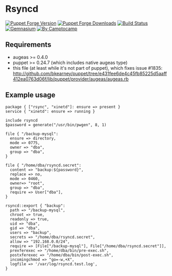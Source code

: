 Rsyncd
======

[![Puppet Forge Version](http://img.shields.io/puppetforge/v/camptocamp/rsyncd.svg)](https://forge.puppetlabs.com/camptocamp/rsyncd)
[![Puppet Forge Downloads](http://img.shields.io/puppetforge/dt/camptocamp/rsyncd.svg)](https://forge.puppetlabs.com/camptocamp/rsyncd)
[![Build Status](https://img.shields.io/travis/camptocamp/puppet-rsyncd/master.svg)](https://travis-ci.org/camptocamp/puppet-rsyncd)
[![Gemnasium](https://img.shields.io/gemnasium/camptocamp/puppet-rsyncd.svg)](https://gemnasium.com/camptocamp/puppet-rsyncd)
[![By Camptocamp](https://img.shields.io/badge/by-camptocamp-fb7047.svg)](http://www.camptocamp.com)

Requirements
------------

 - augeas >= 0.4.0
 - puppet >= 0.24.7 (which includes native augeas type)
 - this file (at least while it's not part of puppet), which fixes issue #1835:
   http://github.com/bkearney/puppet/tree/e431fee6de4c45fb85225d5aaff412ea0763d06f/lib/puppet/provider/augeas/augeas.rb

Example usage
-------------

```puppet
package { ["rsync", "xinetd"]: ensure => present }
service { "xinetd": ensure => running }

include rsyncd
$password = generate("/usr/bin/pwgen", 8, 1)

file { "/backup-mysql":
  ensure => directory,
  mode => 0775,
  owner => "dba",
  group => "dba",
}

file { "/home/dba/rsyncd.secret":
  content => "backup:${password}",
  replace => no,
  mode => 0460,
  owner=> "root",
  group => "dba",
  require => User["dba"],
}

rsyncd::export { "backup":
  path => "/backup-mysql",
  chroot => true,
  readonly => true,
  uid => "dba",
  gid => "dba",
  users => "backup",
  secrets => "/home/dba/rsyncd.secret",
  allow => "192.168.0.0/24",
  require => [File["/backup-mysql"], File["/home/dba/rsyncd.secret"]],
  prexferexec => "/home/dba/bin/pre-exec.sh",
  postxferexec => "/home/dba/bin/post-exec.sh",
  incomingchmod => "go=-w,+X",
  logfile => '/var/log/rsyncd.test.log',
}
```

